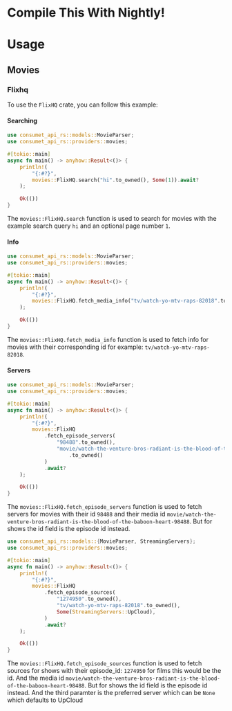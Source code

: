 # Compile This With Nightly!

# Usage

## Movies

### Flixhq

To use the `FlixHQ` crate, you can follow this example:

#### Searching

```rust
use consumet_api_rs::models::MovieParser;
use consumet_api_rs::providers::movies;

#[tokio::main]
async fn main() -> anyhow::Result<()> {
    println!(
        "{:#?}",
        movies::FlixHQ.search("hi".to_owned(), Some(1)).await?
    );

    Ok(())
}
```

The `movies::FlixHQ.search` function is used to search for movies with the example search query `hi` and an optional
page number `1`.

#### Info

```rust
use consumet_api_rs::models::MovieParser;
use consumet_api_rs::providers::movies;

#[tokio::main]
async fn main() -> anyhow::Result<()> {
    println!(
        "{:#?}",
        movies::FlixHQ.fetch_media_info("tv/watch-yo-mtv-raps-82018".to_owned()).await?
    );

    Ok(())
}
```

The `movies::FlixHQ.fetch_media_info` function is used to fetch info for movies with their corresponding id for
example: `tv/watch-yo-mtv-raps-82018`.

#### Servers

```rust
use consumet_api_rs::models::MovieParser;
use consumet_api_rs::providers::movies;

#[tokio::main]
async fn main() -> anyhow::Result<()> {
    println!(
        "{:#?}",
        movies::FlixHQ
            .fetch_episode_servers(
                "98488".to_owned(),
                "movie/watch-the-venture-bros-radiant-is-the-blood-of-the-baboon-heart-98488"
                    .to_owned()
            )
            .await?
    );

    Ok(())
}
```

The `movies::FlixHQ.fetch_episode_servers` function is used to fetch servers for movies with their id `98488` and their
media id `movie/watch-the-venture-bros-radiant-is-the-blood-of-the-baboon-heart-98488`. But for shows the id field is the episode id instead.

```rust
use consumet_api_rs::models::{MovieParser, StreamingServers};
use consumet_api_rs::providers::movies;

#[tokio::main]
async fn main() -> anyhow::Result<()> {
    println!(
        "{:#?}",
        movies::FlixHQ
            .fetch_episode_sources(
                "1274950".to_owned(),
                "tv/watch-yo-mtv-raps-82018".to_owned(),
                Some(StreamingServers::UpCloud),
            )
            .await?
    );

    Ok(())
}
```
The `movies::FlixHQ.fetch_episode_sources` function is used to fetch sources for shows with their episode_id: `1274950` for films this would be the id. And the media id `movie/watch-the-venture-bros-radiant-is-the-blood-of-the-baboon-heart-98488`. But for shows the id field is the episode id instead. And the third paramter is the preferred server which can be `None` which defaults to UpCloud
